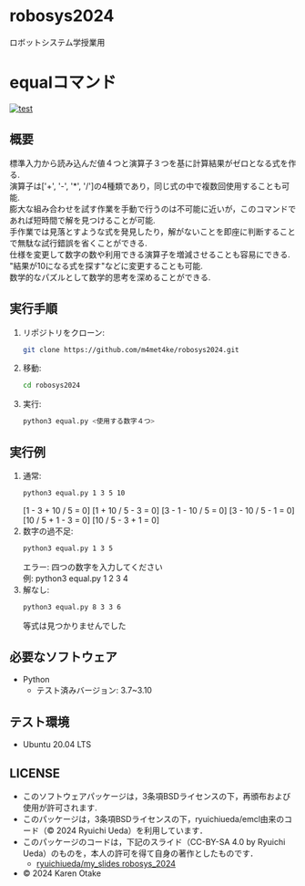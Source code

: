 # robosys2024
ロボットシステム学授業用
# equalコマンド
[![test](https://github.com/m4met4ke/robosys2024/actions/workflows/test.yml/badge.svg)](https://github.com/m4met4ke/robosys2024/actions/workflows/test.yml)
## 概要
標準入力から読み込んだ値４つと演算子３つを基に計算結果がゼロとなる式を作る.  
演算子は['+', '-', '*', '/']の4種類であり，同じ式の中で複数回使用することも可能.  
膨大な組み合わせを試す作業を手動で行うのは不可能に近いが，このコマンドであれば短時間で解を見つけることが可能.  
手作業では見落とすような式を発見したり，解がないことを即座に判断することで無駄な試行錯誤を省くことができる.  
仕様を変更して数字の数や利用できる演算子を増減させることも容易にできる.  
"結果が10になる式を探す"などに変更することも可能.  
数学的なパズルとして数学的思考を深めることができる.
## 実行手順
1. リポジトリをクローン:
   ```sh
   git clone https://github.com/m4met4ke/robosys2024.git
2. 移動:  
   ```sh
   cd robosys2024
3. 実行:  
   ```sh
   python3 equal.py <使用する数字４つ>
## 実行例
1. 通常:  
   ```sh
   python3 equal.py 1 3 5 10  
   ```
   [1 - 3 + 10 / 5 = 0]  [1 + 10 / 5 - 3 = 0]  [3 - 1 - 10 / 5 = 0]  [3 - 10 / 5 - 1 = 0]  [10 / 5 + 1 - 3 = 0]  [10 / 5 - 3 + 1 = 0]
2. 数字の過不足:  
   ```sh
   python3 equal.py 1 3 5  
   ```
   エラー: 四つの数字を入力してください  
   例: python3 equal.py 1 2 3 4  
3. 解なし:  
   ```sh
   python3 equal.py 8 3 3 6  
   ```
   等式は見つかりませんでした
## 必要なソフトウェア
- Python
  - テスト済みバージョン: 3.7~3.10
## テスト環境
- Ubuntu 20.04 LTS
## LICENSE
- このソフトウェアパッケージは，3条項BSDライセンスの下，再頒布および使用が許可されます.
- このパッケージは，3条項BSDライセンスの下，ryuichiueda/emcl由来のコード（© 2024 Ryuichi Ueda）を利用しています．
- このパッケージのコードは，下記のスライド（CC-BY-SA 4.0 by Ryuichi Ueda）のものを，本人の許可を得て自身の著作としたものです．
    - [ryuichiueda/my_slides robosys_2024](https://github.com/ryuichiueda/my_slides/tree/master/robosys_2024)
- © 2024 Karen Otake
